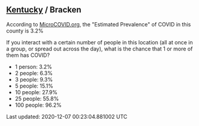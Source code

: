 
## [Kentucky](/united-states/kentucky) / Bracken

According to [MicroCOVID.org](http://microcovid.org),
the "Estimated Prevalence" of COVID in this county is 3.2%

If you interact with a certain number of people in this location
(all at once in a group, or spread out across the day), what is the chance that
1 or more of them has COVID?

- 1 person: 3.2%
- 2 people: 6.3%
- 3 people: 9.3%
- 5 people: 15.1%
- 10 people: 27.9%
- 25 people: 55.8%
- 100 people: 96.2%

Last updated: 2020-12-07 00:23:04.881002 UTC
